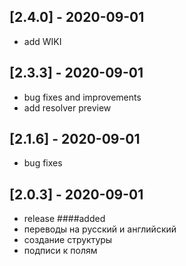 ## [2.4.0] - 2020-09-01
 - add WIKI
## [2.3.3] - 2020-09-01
 - bug fixes and improvements
 - add resolver preview
## [2.1.6] - 2020-09-01
 - bug fixes
## [2.0.3] - 2020-09-01
 - release
####added
 - переводы  на русский и английский
 - создание структуры
 - подписи к полям